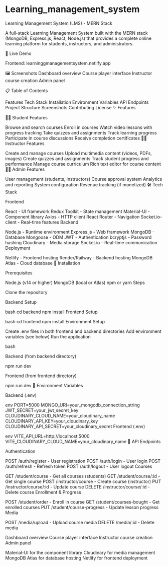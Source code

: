 # Learning_management_system

Learning Management System (LMS) - MERN Stack


A full-stack Learning Management System built with the MERN stack (MongoDB, Express.js, React, Node.js) that provides a complete online learning platform for students, instructors, and administrators.




🚀 Live Demo

Frontend: learninggmanagementsystem.netlify.app

🖼 Screenshots Dashboard overview Course player interface Instructor course creation Admin panel


📋 Table of Contents

Features Tech Stack Installation Environment Variables API Endpoints Project Structure Screenshots Contributing License ✨ Features

👨‍🎓 Student Features

Browse and search courses Enroll in courses Watch video lessons with progress tracking Take quizzes and assignments Track learning progress Participate in course discussions Receive completion certificates 👨‍🏫 Instructor Features

Create and manage courses Upload multimedia content (videos, PDFs, images) Create quizzes and assignments Track student progress and performance Manage course curriculum Rich text editor for course content 👨‍💼 Admin Features

User management (students, instructors) Course approval system Analytics and reporting System configuration Revenue tracking (if monetized) 🛠 Tech Stack

Frontend

React - UI framework Redux Toolkit - State management Material-UI - Component library Axios - HTTP client React Router - Navigation Socket.io-client - Real-time features Backend

Node.js - Runtime environment Express.js - Web framework MongoDB - Database Mongoose - ODM JWT - Authentication bcryptjs - Password hashing Cloudinary - Media storage Socket.io - Real-time communication Deployment

Netlify - Frontend hosting Render/Railway - Backend hosting MongoDB Atlas - Cloud database 🚀 Installation

Prerequisites

Node.js (v14 or higher) MongoDB (local or Atlas) npm or yarn Steps

Clone the repository

Backend Setup

bash cd backend npm install Frontend Setup

bash cd frontend npm install Environment Setup

Create .env files in both frontend and backend directories Add environment variables (see below) Run the application


bash



Backend (from backend directory)

npm run dev

Frontend (from frontend directory)

npm run dev 🔧 Environment Variables

Backend (.env)

env PORT=5000 MONGO_URI=your_mongodb_connection_string JWT_SECRET=your_jwt_secret_key CLOUDINARY_CLOUD_NAME=your_cloudinary_name CLOUDINARY_API_KEY=your_cloudinary_key CLOUDINARY_API_SECRET=your_cloudinary_secret Frontend (.env)

env VITE_API_URL=http://localhost:5000 VITE_CLOUDINARY_CLOUD_NAME=your_cloudinary_name 📡 API Endpoints

Authentication


POST /auth/register - User registration POST /auth/login - User login POST /auth/refresh - Refresh token POST /auth/logout - User logout Courses

GET /student/course - Get all courses (students) GET /student/course/:id - Get single course POST /instructor/course - Create course (instructor) PUT /instructor/course/:id - Update course DELETE /instructor/course/:id - Delete course Enrollment & Progress


POST /student/order - Enroll in course GET /student/courses-bought - Get enrolled courses PUT /student/course-progress - Update lesson progress Media

POST /media/upload - Upload course media DELETE /media/:id - Delete media

Dashboard overview Course player interface Instructor course creation Admin panel

Material-UI for the component library Cloudinary for media management MongoDB Atlas for database hosting Netlify for frontend deployment


